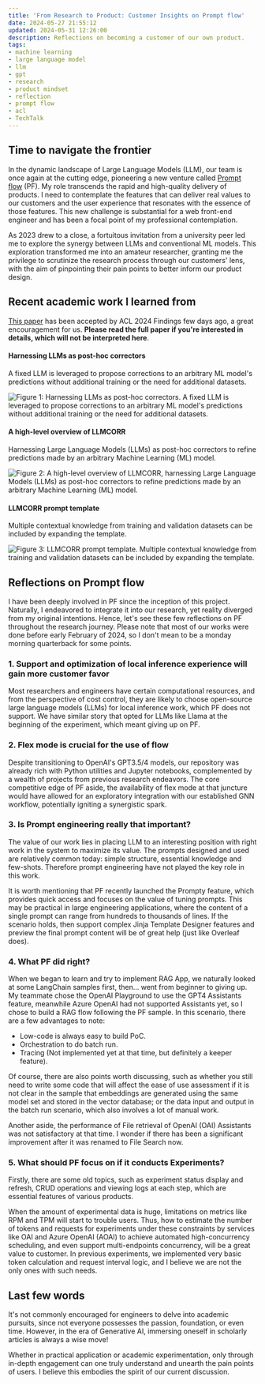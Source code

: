 ```yaml
---
title: 'From Research to Product: Customer Insights on Prompt flow'
date: 2024-05-27 21:55:12
updated: 2024-05-31 12:26:00
description: Reflections on becoming a customer of our own product.
tags:
- machine learning
- large language model
- llm
- gpt
- research
- product mindset
- reflection
- prompt flow
- acl
- TechTalk
---
```


## Time to navigate the frontier

In the dynamic landscape of Large Language Models (LLM), our team is once again at the cutting edge, pioneering a new venture called [Prompt flow](https://github.com/microsoft/promptflow) (PF). My role transcends the rapid and high-quality delivery of products. I need to contemplate the features that can deliver real values to our customers and the user experience that resonates with the essence of those features. This new challenge is substantial for a web front-end engineer and has been a focal point of my professional contemplation.

As 2023 drew to a close, a fortuitous invitation from a university peer led me to explore the synergy between LLMs and conventional ML models. This exploration transformed me into an amateur researcher, granting me the privilege to scrutinize the research process through our customers' lens, with the aim of pinpointing their pain points to better inform our product design.


## Recent academic work I learned from

[This paper](https://arxiv.org/abs/2402.13414) has been accepted by ACL 2024 Findings few days ago, a great encouragement for us. **Please read the full paper if you're interested in details, which will not be interpreted here**.

#### Harnessing LLMs as post-hoc correctors

A fixed LLM is leveraged to propose corrections to an arbitrary ML model's predictions without additional training or the need for additional datasets.

![Figure 1: Harnessing LLMs as post-hoc correctors. A fixed LLM is leveraged to propose corrections to an arbitrary ML model's predictions without additional training or the need for additional datasets.](https://cdn.joouis.com/from-research-to-product-customer-insights-on-prompt-flow-1-concept.png)


#### A high-level overview of LLMCORR

Harnessing Large Language Models (LLMs) as post-hoc correctors to refine predictions made by an arbitrary Machine Learning (ML) model.

![Figure 2: A high-level overview of LLMCORR, harnessing Large Language Models (LLMs) as post-hoc correctors to refine predictions made by an arbitrary Machine Learning (ML) model.](https://cdn.joouis.com/from-research-to-product-customer-insights-on-prompt-flow-2-pipeline.png)


#### LLMCORR prompt template

Multiple contextual knowledge from training and validation datasets can be included by expanding the template.

![Figure 3: LLMCORR prompt template. Multiple contextual knowledge from training and validation datasets can be included by expanding the template.](https://cdn.joouis.com/from-research-to-product-customer-insights-on-prompt-flow-3-prompt.png)


## Reflections on Prompt flow

I have been deeply involved in PF since the inception of this project. Naturally, I endeavored to integrate it into our research, yet reality diverged from my original intentions. Hence, let's see these few reflections on PF throughout the research journey. Please note that most of our works were done before early February of 2024, so I don't mean to be a monday morning quarterback for some points.

### 1. Support and optimization of local inference experience will gain more customer favor

Most researchers and engineers have certain computational resources, and from the perspective of cost control, they are likely to choose open-source large language models (LLMs) for local inference work, which PF does not support. We have similar story that opted for LLMs like Llama at the beginning of the experiment, which meant giving up on PF.

### 2. Flex mode is crucial for the use of flow

Despite transitioning to OpenAI's GPT3.5/4 models, our repository was already rich with Python utilities and Jupyter notebooks, complemented by a wealth of projects from previous research endeavors. The core competitive edge of PF aside, the availability of flex mode at that juncture would have allowed for an exploratory integration with our established GNN workflow, potentially igniting a synergistic spark.

### 3. Is Prompt engineering really that important?

The value of our work lies in placing LLM to an interesting position with right work in the system to maximize its value. The prompts designed and used are relatively common today: simple structure, essential knowledge and few-shots. Therefore prompt engineering have not played the key role in this work.

It is worth mentioning that PF recently launched the Prompty feature, which provides quick access and focuses on the value of tuning prompts. This may be practical in large engineering applications, where the content of a single prompt can range from hundreds to thousands of lines. If the scenario holds, then support complex Jinja Template Designer features and preview the final prompt content will be of great help (just like Overleaf does).

### 4. What PF did right?

When we began to learn and try to implement RAG App, we naturally looked at some LangChain samples first, then... went from beginner to giving up. My teammate chose the OpenAI Playground to use the GPT4 Assistants feature, meanwhile Azure OpenAI had not supported Assistants yet, so I chose to build a RAG flow following the PF sample. In this scenario, there are a few advantages to note:

- Low-code is always easy to build PoC.
- Orchestration to do batch run.
- Tracing (Not implemented yet at that time, but definitely a keeper feature).

Of course, there are also points worth discussing, such as whether you still need to write some code that will affect the ease of use assessment if it is not clear in the sample that embeddings are generated using the same model set and stored in the vector database; or the data input and output in the batch run scenario, which also involves a lot of manual work.

Another aside, the performance of File retrieval of OpenAI (OAI) Assistants was not satisfactory at that time. I wonder if there has been a significant improvement after it was renamed to File Search now.

### 5. What should PF focus on if it conducts Experiments?

Firstly, there are some old topics, such as experiment status display and refresh, CRUD operations and viewing logs at each step, which are essential features of various products.

When the amount of experimental data is huge, limitations on metrics like RPM and TPM will start to trouble users. Thus, how to estimate the number of tokens and requests for experiments under these constraints by services like OAI and Azure OpenAI (AOAI) to achieve automated high-concurrency scheduling, and even support multi-endpoints concurrency, will be a great value to customer. In previous experiments, we implemented very basic token calculation and request interval logic, and I believe we are not the only ones with such needs.

## Last few words

It's not commonly encouraged for engineers to delve into academic pursuits, since not everyone possesses the passion, foundation, or even time. However, in the era of Generative AI, immersing oneself in scholarly articles is always a wise move!

Whether in practical application or academic experimentation, only through in-depth engagement can one truly understand and unearth the pain points of users. I believe this embodies the spirit of our current discussion.
